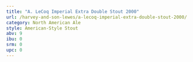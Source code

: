 ```yaml
---
title: "A. LeCoq Imperial Extra Double Stout 2000"
url: /harvey-and-son-lewes/a-lecoq-imperial-extra-double-stout-2000/
category: North American Ale
style: American-Style Stout
abv: 9
ibu: 0
srm: 0
upc: 0
---
```


